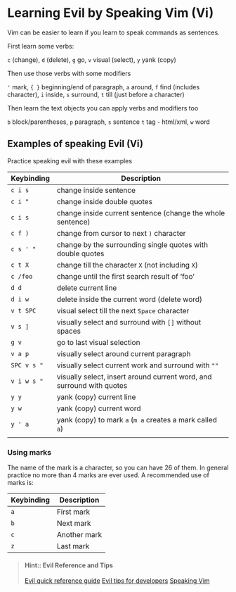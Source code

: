 # Learning Evil by Speaking Vim (Vi)

Vim can be easier to learn if you learn to speak commands as sentences.

First learn some verbs:

`c` (change), `d` (delete), `g` go, `v` visual (select), `y` yank (copy)

Then use those verbs with some modifiers

`'` mark, `{ }` beginning/end of paragraph, `a` around, `f` find (includes character), `i` inside, `s` surround, `t` till (just before a character)

Then learn the text objects you can apply verbs and modifiers too

`b` block/parentheses, `p` paragraph, `s` sentence  `t` tag - html/xml, `w` word


## Examples of speaking Evil (Vi)

Practice speaking evil with these examples

| Keybinding  | Description                                                           |
|-------------|-----------------------------------------------------------------------|
| `c i s`     | change inside sentence                                                |
| `c i "`     | change inside double quotes                                           |
| `c i s`     | change inside current sentence (change the whole sentence)            |
| `c f )`     | change from cursor to next `)` character                              |
| `c s ' "`   | change by the surrounding single quotes with double quotes            |
| `c t X`     | change till the character `X` (not including `X`)                     |
| `c /foo`    | change until the first search result of ‘foo’                         |
| `d d`       | delete current line                                                   |
| `d i w`     | delete inside the current word (delete word)                          |
| `v t SPC`   | visual select till the next `Space` character                         |
| `v s ]`     | visually select and surround with `[]` without spaces                 |
| `g v`       | go to last visual selection                                           |
| `v a p`     | visually select around current paragraph                              |
| `SPC v s "` | visually select current work and surround with `""`                   |
| `v i w s "` | visually select, insert around current word, and surround with quotes |
| `y y`       | yank (copy) current line                                              |
| `y w`       | yank (copy) current word                                              |
| `y ' a`     | yank (copy) to mark `a` (`m a` creates a mark called `a`)                 |
|             |                                                                       |


### Using marks

The name of the mark is a character, so you can have 26 of them.  In general practice no more than 4 marks are ever used.  A recommended use of marks is:

| Keybinding | Description |
|------------|-------------|
| `a`        | First mark  |
| `b`        | Next mark   |
| `c`        | Another mark |
| `z`        | Last mark   |


> #### Hint:: Evil Reference and Tips
> [Evil quick reference guide](vim-quick-reference.html)
> [Evil tips for developers](vim-tips-for-developers.html)
> [Speaking Vim](https://stackoverflow.com/questions/1218390/what-is-your-most-productive-shortcut-with-vim/1220118#1220118)
